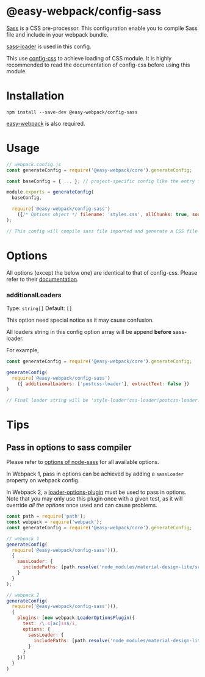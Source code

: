 # @easy-webpack/config-sass
[Sass](http://sass-lang.com/) is a CSS pre-processor. This configuration enable you to compile Sass file and include in your webpack bundle.

[sass-loader](https://github.com/jtangelder/sass-loader) is used in this config.

This use [config-css](https://github.com/easy-webpack/config-css) to achieve loading of CSS module. It is highly recommended to read the documentation of config-css before using this module.

# Installation
```
npm install --save-dev @easy-webpack/config-sass
```
[easy-webpack](https://github.com/easy-webpack/core) is also required.

# Usage
```js
// webpack.config.js
const generateConfig = require('@easy-webpack/core').generateConfig;

const baseConfig = { ... }; // project-specific config like the entry file

module.exports = generateConfig(
  baseConfig,

  require('@easy-webpack/config-sass')
    ({/* Options object */ filename: 'styles.css', allChunks: true, sourceMap: false })
);

// This config will compile sass file imported and generate a CSS file named 'style.css' on output path 
```

# Options
All options (except the below one) are identical to that of config-css. Please refer to their [documentation](https://github/com/easy-webpack/config-css#options).

### additionalLoaders
Type: `string[]` Default: `[]`

This option need special notice as it may cause confusion.

All loaders string in this config option array will be append __before__ sass-loader.

For example,

```js
const generateConfig = require('@easy-webpack/core').generateConfig;

generateConfig(
  require('@easy-webpack/config-sass')
    ({ additionalLoaders: ['postcss-loader'], extractText: false })
)

// Final loader string will be 'style-loader!css-loader!postcss-loader!sass-loader'
```

# Tips
## Pass in options to sass compiler
Please refer to [options of node-sass](https://github.com/sass/node-sass#options) for all available options.

In Webpack 1, pass in options can be achieved by adding a `sassLoader` property on webpack config.
 
In Webpack 2, a [loader-options-plugin](https://webpack.js.org/plugins/loader-options-plugin/) must be used to pass in options. Note that you may only use this plugin once with a given test, as it will override *all the options* once used and can cause problems.

```js
const path = require('path');
const webpack = require('webpack');
const generateConfig = require('@easy-webpack/core').generateConfig;

// webpack 1
generateConfig(
  require('@easy-webpack/config-sass')(),
  {
    sassLoader: {
      includePaths: [path.resolve('node_modules/material-design-lite/src')]
    }
  }
);

// webpack 2
generateConfig(
  require('@easy-webpack/config-sass')(),
  {
    plugins: [new webpack.LoaderOptionsPlugin({
      test: /\.s[ac]ss$/i,
      options: {
        sassLoader: {
          includePaths: [path.resolve('node_modules/material-design-lite/src')]
        }
      }
    })]
  }
)
```
